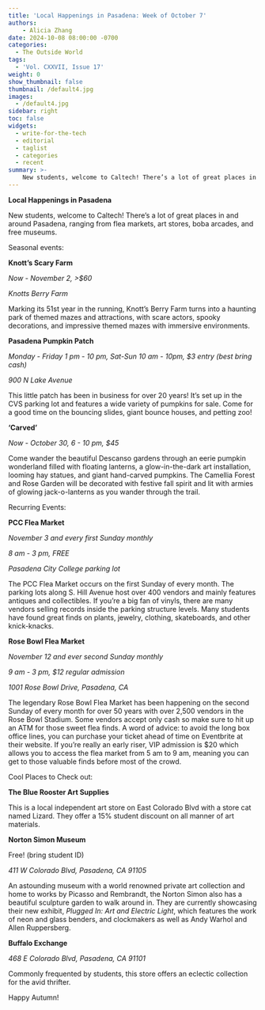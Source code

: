 ```yaml
---
title: 'Local Happenings in Pasadena: Week of October 7'
authors:
    - Alicia Zhang
date: 2024-10-08 08:00:00 -0700
categories:
  - The Outside World
tags:
  - 'Vol. CXXVII, Issue 17'
weight: 0
show_thumbnail: false
thumbnail: /default4.jpg
images:
  - /default4.jpg
sidebar: right
toc: false
widgets:
  - write-for-the-tech
  - editorial
  - taglist
  - categories
  - recent
summary: >-
    New students, welcome to Caltech! There’s a lot of great places in and around Pasadena, ranging from flea markets, art stores, boba arcades, and free museums.
---
```


**Local Happenings in Pasadena**

New students, welcome to Caltech! There’s a lot of great places in and around Pasadena, ranging from flea markets, art stores, boba arcades, and free museums.

Seasonal events:

**Knott’s Scary Farm**

*Now - November 2, >$60*

*Knotts Berry Farm*

Marking its 51st year in the running, Knott’s Berry Farm turns into a haunting park of themed mazes and attractions, with scare actors, spooky decorations, and impressive themed mazes with immersive environments.

**Pasadena Pumpkin Patch**

*Monday - Friday 1 pm - 10 pm, Sat-Sun 10 am - 10pm, $3 entry (best bring cash)*

*900 N Lake Avenue*

This little patch has been in business for over 20 years! It’s set up in the CVS parking lot and features a wide variety of pumpkins for sale. Come for a good time on the bouncing slides, giant bounce houses, and petting zoo!

**‘Carved’**

*Now - October 30, 6 - 10 pm, $45*

Come wander the beautiful Descanso gardens through an eerie pumpkin wonderland filled with floating lanterns, a glow-in-the-dark art installation, looming hay statues, and giant hand-carved pumpkins. The Camellia Forest and Rose Garden will be decorated with festive fall spirit and lit with armies of glowing jack-o-lanterns as you wander through the trail.

Recurring Events:

**PCC Flea Market**

*November 3 and every first Sunday monthly*

*8 am - 3 pm, FREE*

*Pasadena City College parking lot*

The PCC Flea Market occurs on the first Sunday of every month. The parking lots along S. Hill Avenue host over 400 vendors and mainly features antiques and collectibles. If you’re a big fan of vinyls, there are many vendors selling records inside the parking structure levels. Many students have found great finds on plants, jewelry, clothing, skateboards, and other knick-knacks.

**Rose Bowl Flea Market**

*November 12 and ever second Sunday monthly*

*9 am - 3 pm, $12 regular admission*

*1001 Rose Bowl Drive, Pasadena, CA*

The legendary Rose Bowl Flea Market has been happening on the second Sunday of every month for over 50 years with over 2,500 vendors in the Rose Bowl Stadium. Some vendors accept only cash so make sure to hit up an ATM for those sweet flea finds. A word of advice: to avoid the long box office lines, you can purchase your ticket ahead of time on Eventbrite at their website. If you’re really an early riser, VIP admission is $20 which allows you to access the flea market from 5 am to 9 am, meaning you can get to those valuable finds before most of the crowd.

Cool Places to Check out:

**The Blue Rooster Art Supplies**

This is a local independent art store on East Colorado Blvd with a store cat named Lizard. They offer a 15% student discount on all manner of art materials.

**Norton Simon Museum**

Free! (bring student ID)

*411 W Colorado Blvd, Pasadena, CA 91105*

An astounding museum with a world renowned private art collection and home to works by Picasso and Rembrandt, the Norton Simon also has a beautiful sculpture garden to walk around in. They are currently showcasing their new exhibit, *Plugged In: Art and Electric Light*, which features the work of neon and glass benders, and clockmakers as well as Andy Warhol and Allen Ruppersberg.

**Buffalo Exchange**

*468 E Colorado Blvd, Pasadena, CA 91101*

Commonly frequented by students, this store offers an eclectic collection for the avid thrifter.

Happy Autumn!